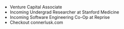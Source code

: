 - Venture Capital Associate
- Incoming Undergrad Researcher at Stanford Medicine
- Incoming Software Engineering Co-Op at Reprise
- Checkout connerlusk.com


<!---
ConnerLusk/ConnerLusk is a ✨ special ✨ repository because its `README.md` (this file) appears on your GitHub profile.
You can click the Preview link to take a look at your changes.
--->
